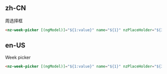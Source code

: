 ## zh-CN

周选择框

```html
<nz-week-picker [(ngModel)]="${1:value}" name="${1}" nzPlaceHolder="${3|请选择|}"></nz-week-picker>
```

## en-US

Week picker

```html
<nz-week-picker [(ngModel)]="${1:value}" name="${1}" nzPlaceHolder="${3|Please select week|}"></nz-week-picker>
```
